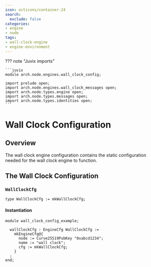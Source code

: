 ```yaml
---
icon: octicons/container-24
search:
  exclude: false
categories:
- engine
- node
tags:
- wall-clock-engine
- engine-environment
---
```


??? note "Juvix imports"

    ```juvix
    module arch.node.engines.wall_clock_config;

    import prelude open;
    import arch.node.engines.wall_clock_messages open;
    import arch.node.types.engine open;
    import arch.node.types.messages open;
    import arch.node.types.identities open;
    ```

# Wall Clock Configuration

## Overview

The wall clock engine configuration contains the static configuration needed for
the wall clock engine to function.

## The Wall Clock Configuration

### `WallClockCfg`

<!-- --8<-- [start:WallClockCfg] -->
```juvix
type WallClockCfg := mkWallClockCfg;
```
<!-- --8<-- [end:WallClockCfg] -->

#### Instantiation

<!-- --8<-- [start:wallClockCfg] -->
```juvix extract-module-statements
module wall_clock_config_example;

  wallClockCfg : EngineCfg WallClockCfg :=
    mkEngineCfg@{
      node := Curve25519PubKey "0xabcd1234";
      name := "wall clock";
      cfg := mkWallClockCfg;
    }
  ;
end;
```
<!-- --8<-- [end:wallClockCfg] -->
